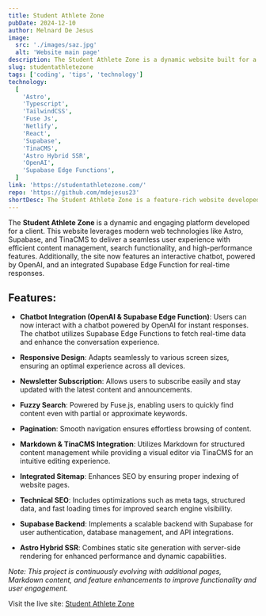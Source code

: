 ```yaml
---
title: Student Athlete Zone
pubDate: 2024-12-10
author: Melnard De Jesus
image:
  src: './images/saz.jpg'
  alt: 'Website main page'
description: The Student Athlete Zone is a dynamic website built for a client, featuring responsive design, newsletter subscriptions, fuzzy search, technical SEO, and a chatbot powered by OpenAI, all integrated with modern web technologies like Astro, Supabase, and TinaCMS.
slug: studentathletezone
tags: ['coding', 'tips', 'technology']
technology:
  [
    'Astro',
    'Typescript',
    'TailwindCSS',
    'Fuse Js',
    'Netlify',
    'React',
    'Supabase',
    'TinaCMS',
    'Astro Hybrid SSR',
    'OpenAI',
    'Supabase Edge Functions',
  ]
link: 'https://studentathletezone.com/'
repo: 'https://github.com/mdejesus23'
shortDesc: The Student Athlete Zone is a feature-rich website developed for a client, incorporating responsive design, fuzzy search, pagination, technical SEO, a chatbot, and a hybrid SSR approach for optimized performance and user experience.
---
```


The **Student Athlete Zone** is a dynamic and engaging platform developed for a client. This website leverages modern web technologies like Astro, Supabase, and TinaCMS to deliver a seamless user experience with efficient content management, search functionality, and high-performance features. Additionally, the site now features an interactive chatbot, powered by OpenAI, and an integrated Supabase Edge Function for real-time responses.

## Features:

- <i class="fas fa-comments text-lblue"></i> **Chatbot Integration (OpenAI & Supabase Edge Function)**: Users can now interact with a chatbot powered by OpenAI for instant responses. The chatbot utilizes Supabase Edge Functions to fetch real-time data and enhance the conversation experience.

- <i class="fas fa-mobile-alt text-lblue"></i> **Responsive Design**: Adapts seamlessly to various screen sizes, ensuring an optimal experience across all devices.

- <i class="fas fa-envelope text-lblue"></i> **Newsletter Subscription**: Allows users to subscribe easily and stay updated with the latest content and announcements.

- <i class="fas fa-search text-lblue"></i> **Fuzzy Search**: Powered by Fuse.js, enabling users to quickly find content even with partial or approximate keywords.

- <i class="fas fa-pagination text-lblue"></i> **Pagination**: Smooth navigation ensures effortless browsing of content.

- <i class="fas fa-file-alt text-lblue"></i> **Markdown & TinaCMS Integration**: Utilizes Markdown for structured content management while providing a visual editor via TinaCMS for an intuitive editing experience.

- <i class="fas fa-sitemap text-lblue"></i> **Integrated Sitemap**: Enhances SEO by ensuring proper indexing of website pages.

- <i class="fas fa-search text-lblue"></i> **Technical SEO**: Includes optimizations such as meta tags, structured data, and fast loading times for improved search engine visibility.

- <i class="fas fa-database text-lblue"></i> **Supabase Backend**: Implements a scalable backend with Supabase for user authentication, database management, and API integrations.

- <i class="fas fa-server text-lblue"></i> **Astro Hybrid SSR**: Combines static site generation with server-side rendering for enhanced performance and dynamic capabilities.

_Note: This project is continuously evolving with additional pages, Markdown content, and feature enhancements to improve functionality and user engagement._

Visit the live site: [Student Athlete Zone](https://studentathletezone.com/)
